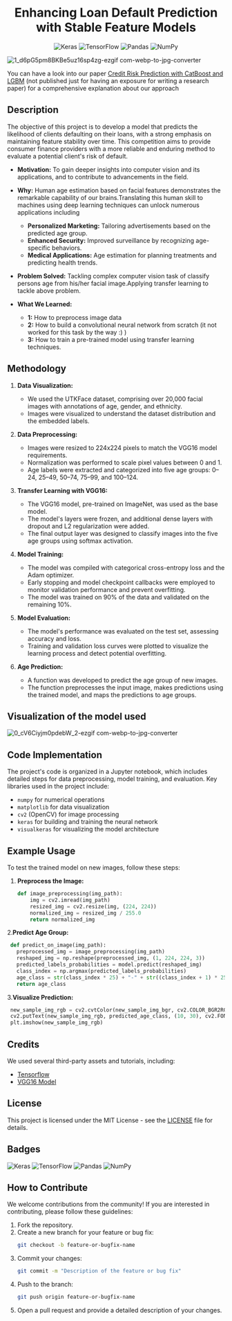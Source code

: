 
<div align="center">    
 
# Enhancing Loan Default Prediction with Stable Feature Models

![Keras](https://img.shields.io/badge/Keras-%23D00000.svg?style=for-the-badge&logo=Keras&logoColor=white)
![TensorFlow](https://img.shields.io/badge/TensorFlow-%23FF6F00.svg?style=for-the-badge&logo=TensorFlow&logoColor=white)
	![Pandas](https://img.shields.io/badge/pandas-%23150458.svg?style=for-the-badge&logo=pandas&logoColor=white)
 ![NumPy](https://img.shields.io/badge/numpy-%23013243.svg?style=for-the-badge&logo=numpy&logoColor=white)


<!--  
Conference   
-->   
</div>

![1_d6pG5pm8BKBe5uz16sp4zg-ezgif com-webp-to-jpg-converter](https://github.com/ThisaraWeerakoon/Age-Classification/assets/83450623/e02f049b-806e-41a5-9871-bdab48dfefd2)

You can have a look into our  paper <a href= "https://drive.google.com/file/d/12xjQ5EoS9Szn4rrqDtnvbSFjNoXqeRMI/view?usp=sharing">Credit Risk Prediction with CatBoost and LGBM</a> (not published just for having an exposure for writing a research paper) for a comprehensive explanation about our approach
 
## Description   
The objective of this project is to develop a model that predicts the likelihood of clients defaulting on their loans, with a strong emphasis on maintaining feature stability over time. This competition aims to provide consumer finance providers with a more reliable and enduring method to evaluate a potential client's risk of default.

- **Motivation:** To gain deeper insights into computer vision and its applications, and to contribute to advancements in the field.
- **Why:** Human age estimation based on facial features demonstrates the remarkable capability of our brains.Translating this human skill to machines using deep learning techniques can unlock numerous applications including 
  - **Personalized Marketing:** Tailoring advertisements based on the predicted age group.
  - **Enhanced Security:** Improved surveillance by recognizing age-specific behaviors.
  - **Medical Applications:** Age estimation for planning treatments and predicting health trends.

- **Problem Solved:** Tackling complex computer vision task of classify persons age from his/her facial image.Applying transfer learning to tackle above problem.
- **What We Learned:**
  - **1:** How to preprocess image data
  - **2:** How to build a convolutional neural network from scratch (it not worked for this task by the way :) )
  - **3:** How to train a pre-trained model using transfer learning techniques.

 ## Methodology

1. **Data Visualization:**
   - We used the UTKFace dataset, comprising over 20,000 facial images with annotations of age, gender, and ethnicity.
   - Images were visualized to understand the dataset distribution and the embedded labels.

2. **Data Preprocessing:**
   - Images were resized to 224x224 pixels to match the VGG16 model requirements.
   - Normalization was performed to scale pixel values between 0 and 1.
   - Age labels were extracted and categorized into five age groups: 0–24, 25–49, 50–74, 75–99, and 100–124.

3. **Transfer Learning with VGG16:**
   - The VGG16 model, pre-trained on ImageNet, was used as the base model.
   - The model's layers were frozen, and additional dense layers with dropout and L2 regularization were added.
   - The final output layer was designed to classify images into the five age groups using softmax activation.

4. **Model Training:**
   - The model was compiled with categorical cross-entropy loss and the Adam optimizer.
   - Early stopping and model checkpoint callbacks were employed to monitor validation performance and prevent overfitting.
   - The model was trained on 90% of the data and validated on the remaining 10%.

5. **Model Evaluation:**
   - The model's performance was evaluated on the test set, assessing accuracy and loss.
   - Training and validation loss curves were plotted to visualize the learning process and detect potential overfitting.

6. **Age Prediction:**
   - A function was developed to predict the age group of new images.
   - The function preprocesses the input image, makes predictions using the trained model, and maps the predictions to age groups.

## Visualization of the model used
![0_cV6Ciyjm0pdebW_2-ezgif com-webp-to-jpg-converter](https://github.com/ThisaraWeerakoon/Age-Classification/assets/83450623/e3bf3776-6907-4240-987d-5707abcb6ee9)

## Code Implementation

The project's code is organized in a Jupyter notebook, which includes detailed steps for data preprocessing, model training, and evaluation. Key libraries used in the project include:

- `numpy` for numerical operations
- `matplotlib` for data visualization
- `cv2` (OpenCV) for image processing
- `keras` for building and training the neural network
- `visualkeras` for visualizing the model architecture

## Example Usage

To test the trained model on new images, follow these steps:

1. **Preprocess the Image:**
   ```python
   def image_preprocessing(img_path):
       img = cv2.imread(img_path)
       resized_img = cv2.resize(img, (224, 224))
       normalized_img = resized_img / 255.0
       return normalized_img
2.**Predict Age Group:**
 ```python
  def predict_on_image(img_path):
    preprocessed_img = image_preprocessing(img_path)
    reshaped_img = np.reshape(preprocessed_img, (1, 224, 224, 3))
    predicted_labels_probabilities = model.predict(reshaped_img)
    class_index = np.argmax(predicted_labels_probabilities)
    age_class = str(class_index * 25) + "-" + str((class_index + 1) * 25 - 1)
    return age_class
```

3.**Visualize Prediction:**
 ```python
  new_sample_img_rgb = cv2.cvtColor(new_sample_img_bgr, cv2.COLOR_BGR2RGB)
  cv2.putText(new_sample_img_rgb, predicted_age_class, (10, 30), cv2.FONT_HERSHEY_SIMPLEX, 1, (255, 255, 255), 2)
  plt.imshow(new_sample_img_rgb)
```

## Credits

We used several third-party assets and tutorials, including:

- [Tensorflow](https://www.tensorflow.org/api_docs)
- [VGG16 Model](https://keras.io/api/applications/vgg/)

## License

This project is licensed under the MIT License - see the [LICENSE](LICENSE) file for details.

## Badges

![Keras](https://img.shields.io/badge/Keras-%23D00000.svg?style=for-the-badge&logo=Keras&logoColor=white)
![TensorFlow](https://img.shields.io/badge/TensorFlow-%23FF6F00.svg?style=for-the-badge&logo=TensorFlow&logoColor=white)
	![Pandas](https://img.shields.io/badge/pandas-%23150458.svg?style=for-the-badge&logo=pandas&logoColor=white)
 ![NumPy](https://img.shields.io/badge/numpy-%23013243.svg?style=for-the-badge&logo=numpy&logoColor=white)

## How to Contribute

We welcome contributions from the community! If you are interested in contributing, please follow these guidelines:

1. Fork the repository.
2. Create a new branch for your feature or bug fix:
    ```sh
    git checkout -b feature-or-bugfix-name
    ```
3. Commit your changes:
    ```sh
    git commit -m "Description of the feature or bug fix"
    ```
4. Push to the branch:
    ```sh
    git push origin feature-or-bugfix-name
    ```
5. Open a pull request and provide a detailed description of your changes.
